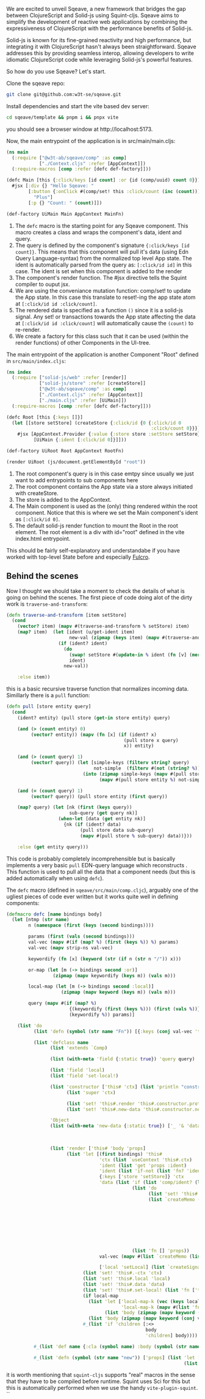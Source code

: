 <a id="intro"></a>
We are excited to unveil Sqeave, a new framework that bridges the gap between ClojureScript and Solid-js using Squint-cljs. Sqeave aims to simplify the development of reactive web applications by combining the expressiveness of ClojureScript with the performance benefits of Solid-js.

Solid-js is known for its fine-grained reactivity and high performance, but integrating it with ClojureScript hasn't always been straightforward. Sqeave addresses this by providing seamless interop, allowing developers to write idiomatic ClojureScript code while leveraging Solid-js's powerful features.

So how do you use Sqeave? Let's start.

Clone the sqeave repo:

``` bash
git clone git@github.com:w3t-se/sqeave.git
```
Install dependencies and start the vite based dev server:
``` bash
cd sqeave/template && pnpm i && pnpx vite
```
you should see a browser window at http://localhost:5173.

Now, the main entrypoint of the application is in src/main/main.cljs:

<a id="main component"></a>
``` clojure
(ns main
  (:require ["@w3t-ab/sqeave/comp" :as comp]
            ["./Context.cljs" :refer [AppContext]])
  (:require-macros [comp :refer [defc def-factory]]))

(defc Main [this {:click/keys [id count] :or {id (comp/uuid) count 0}}]     ; 1, 2
  #jsx [:div {} "Hello Sqeave: "                                            ; 3
        [:button {:onClick #(comp/set! this :click/count (inc (count)))}
          "Plus"]                                                           ; 4
        [:p {} "Count: " (count)]])                                         ; 5

(def-factory UiMain Main AppContext MainFn)                                 ; 6
```

1. The `defc` macro is the starting point for any Sqeave component. This macro creates a class and wraps the component's data, ident and query.
2. The query is defined by the component's signature `{:click/keys [id count]}`. This means that this component will pull it's data (using Edn Query Language-syntax) from the normalized top level App state. The ident is automatically parsed from the query as: `[:click/id id]` in this case. The ident is set when this component is added to the render
3. The component's render function. The #jsx directive tells the Squint compiler to ouput jsx.
4. We are using the conveniance mutation function: comp/set! to update the App state. In this case this translate to reset!-ing the app state atom at `[:click/id id :click/count]`.
5. The rendered data is specified as a function `()` since it is a solid-js signal. Any set! or transactions towards the App state affecting the data at `[:click/id id :click/count]` will automatically cause the `(count)` to re-render.
6. We create a factory for this class such that it can be used (within the render functions) of other Components in the UI-tree.

The main entrypoint of the application is another Component "Root" defined in `src/main/index.cljs`:
<a id="root component"></a>
``` clojure
(ns index
  (:require ["solid-js/web" :refer [render]]
            ["solid-js/store" :refer [createStore]]
            ["@w3t-ab/sqeave/comp" :as comp]
            ["./Context.cljs" :refer [AppContext]]
            ["./main.cljs" :refer [UiMain]])
  (:require-macros [comp :refer [defc def-factory]]))

(defc Root [this {:keys []}]                                                ; 1
  (let [[store setStore] (createStore {:click/id {0 {:click/id 0            ; 2
                                                     :click/count 0}}})]
    #jsx [AppContext.Provider {:value {:store store :setStore setStore}}    ; 3
          [UiMain {:ident [:click/id 0]}]]))                                ; 4

(def-factory UiRoot Root AppContext RootFn)

(render UiRoot (js/document.getElementById "root"))                         ; 5
```

1. The root component's query is in this case emtpy since usually we just want to add entrypoints to sub components here
2. The root component contains the App state via a store always initiated with createStore.
3. The store is added to the AppContext.
4. The Main component is used as the (only) thing rendered within the root component. Notice that this is where we set the Main component's ident as `[:click/id 0]`.
5. The default solid-js render function to mount the Root in the root element. The root element is a div with id="root" defined in the vite index.html entrypoint.

This should be fairly self-explanatory and understandabe if you have worked with top-level State before and especially [Fulcro](https://fulcro.fulcrologic.com/).

<a id="details"></a>

## Behind the scenes
Now I thought we should take a moment to check the details of what is going on behind the scenes. The first piece of code doing alot of the dirty work is `traverse-and-transform`:

```clojure
(defn traverse-and-transform [item setStore]
  (cond
    (vector? item) (mapv #(traverse-and-transform % setStore) item)
    (map? item)  (let [ident (u/get-ident item)
                       new-val (zipmap (keys item) (mapv #(traverse-and-transform % setStore) (vals item)))]
                   (if (ident? ident)
                     (do
                       (swap! setStore #(update-in % ident (fn [v] (merge v new-val))))
                       ident)
                     new-val))

    :else item))
```
this is a basic recursive traverse function that normalizes incoming data. Simillarly there is a `pull` function:

```clojure
(defn pull [store entity query]
  (cond
    (ident? entity) (pull store (get-in store entity) query)

    (and (> (count entity) 0)
         (vector? entity)) (mapv (fn [x] (if (ident? x)
                                           (pull store x query)
                                           x)) entity)

    (and (> (count query) 1)
         (vector? query)) (let [simple-keys (filterv string? query)
                                not-simple  (filterv #(not (string? %)) query)]
                            (into (zipmap simple-keys (mapv #(pull store entity %) simple-keys))
                                  (mapv #(pull store entity %) not-simple)))

    (and (= (count query) 1)
         (vector? query)) (pull store entity (first query))

    (map? query) (let [nk (first (keys query))
                       sub-query (get query nk)]
                   (when-let [data (get entity nk)]
                     {nk (if (ident? data)
                           (pull store data sub-query)
                           (mapv #(pull store % sub-query) data))}))

    :else (get entity query)))
```
This code is probably completely incomprehensible but is basically implements a very basic `pull` EDN-query language which reconstructs . This function is used to pull all the data that a component needs (but this is added automatically when using `defc`).

The `defc` macro (defined in `sqeave/src/main/comp.cljc`), arguably one of the ugliest pieces of code ever written but it works quite well in defining components:

```clojure
(defmacro defc [name bindings body]
  (let [ntmp (str name)
        n (namespace (first (keys (second bindings))))

        params (first (vals (second bindings)))
        val-vec (mapv #(if (map? %) (first (keys %)) %) params)
        val-vec (mapv strip-ns val-vec)

        keywordify (fn [x] (keyword (str (if n (str n "/")) x)))

        or-map (let [m (-> bindings second :or)]
                 (zipmap (mapv keywordify (keys m)) (vals m)))

        local-map (let [m (-> bindings second :local)]
                    (zipmap (mapv keyword (keys m)) (vals m)))

        query (mapv #(if (map? %)
                       {(keywordify (first (keys %))) (first (vals %))}
                       (keywordify %)) params)]

    (list 'do
          (list 'defn (symbol (str name "Fn")) [{:keys (conj val-vec 'this 'props 'ctx)}] body)

          (list 'defclass name
                (list 'extends `Comp)

                (list (with-meta 'field {:static true}) 'query query)

                (list 'field 'local)
                (list 'field 'set-local!)

                (list 'constructor ['this# 'ctx] (list 'println "constructor: " ntmp)
                      (list 'super 'ctx)

                      (list 'set! 'this#.render 'this#.constructor.prototype.render)
                      (list 'set! 'this#.new-data 'this#.constructor.new-data))

                'Object
                (list (with-meta 'new-data {:static true}) ['_ '& 'data] (list 'let ['v (list 'vals or-map)
                                                                                     'k (list 'keys or-map)]
                                                                               (list 'merge or-map (list 'or (list 'first 'data) {}))))

                (list 'render ['this# 'body 'props]
                      (list 'let [(first bindings) 'this#
                                  'ctx (list `useContext 'this#.ctx)
                                  'ident (list 'get 'props :ident)
                                  'ident (list 'if-not (list 'fn? 'ident) (list 'fn [] 'ident) 'ident)
                                  {:keys ['store 'setStore]} 'ctx
                                  'data (list 'if (list 'comp/ident? (list 'ident))
                                              (list 'do
                                                    (list 'set! 'this#.ident 'ident)
                                                    (list `createMemo (list 'fn []
                                                                            (list 'println "memo: " ntmp " ident: " (list 'ident) " query: " query)
                                                                            (list 'let ['data (list `pull 'store (list 'ident) query)
                                                                                        #_(list 'if n
                                                                                                (list `pull 'store (list 'ident) query)
                                                                                                (list `pull 'store 'store query) ; multiple query entries pull from root
                                                                                                )]
                                                                                  (list 'println "data: " `data)
                                                                                  (list 'merge or-map (list 'or 'data {}))))))
                                              (list 'fn [] 'props))
                                  val-vec (mapv #(list `createMemo (list 'fn [] (list % (list 'data)))) (mapv keywordify val-vec))

                                  ['local 'setLocal] (list `createSignal local-map)]
                            (list 'set! 'this#.-ctx 'ctx)
                            (list 'set! 'this#.local 'local)
                            (list 'set! 'this#.data 'data)
                            (list 'set! 'this#.set-local! (list 'fn ['this# 'data] (list 'setLocal (list 'merge (list 'local) 'data))))
                            (if local-map
                              (list 'let ['local-map-k (vec (keys local-map))
                                          'local-map-k (mapv #(list 'fn [] (list % (list 'local))) (keys local-map))]
                                    (list 'body (zipmap (mapv keyword (conj val-vec 'this 'props 'ctx)) (conj val-vec 'this# 'props 'ctx))))
                              (list 'body (zipmap (mapv keyword (conj val-vec 'this 'props 'ctx)) (conj val-vec 'this# 'props 'ctx))))
                            #_(list 'if 'children [:<>
                                                   body
                                                   'children] body))))

          #_(list 'def name {:cla (symbol name) :body (symbol (str name "Fn"))})

          #_(list 'defn (symbol (str name "new")) ['props] (list 'let ['c (list new (str name "class"))]
                                                                 (list .render 'c (symbol (str name "fn")) 'props))))))
```
it is worth mentioning that `squint-cljs` supports "real" macros in the sense that they have to be compiled before runtime. Squint uses Sci for this but this is automatically performed when we use the handy `vite-plugin-squint`.
``
